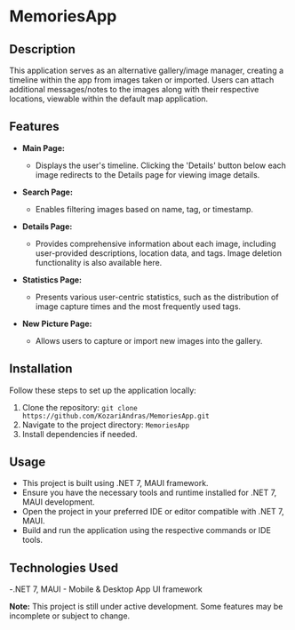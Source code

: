 # MemoriesApp

## Description
This application serves as an alternative gallery/image manager, creating a timeline within the app from images taken or imported. Users can attach additional messages/notes to the images along with their respective locations, viewable within the default map application.

## Features
- **Main Page:**
  - Displays the user's timeline. Clicking the 'Details' button below each image redirects to the Details page for viewing image details.
  
- **Search Page:**
  - Enables filtering images based on name, tag, or timestamp.
  
- **Details Page:**
  - Provides comprehensive information about each image, including user-provided descriptions, location data, and tags. Image deletion functionality is also available here.
  
- **Statistics Page:**
  - Presents various user-centric statistics, such as the distribution of image capture times and the most frequently used tags.
  
- **New Picture Page:**
  - Allows users to capture or import new images into the gallery.

## Installation
Follow these steps to set up the application locally:

1. Clone the repository: `git clone https://github.com/KozariAndras/MemoriesApp.git`
2. Navigate to the project directory: `MemoriesApp`
3. Install dependencies if needed.

## Usage
- This project is built using .NET 7, MAUI framework.
- Ensure you have the necessary tools and runtime installed for .NET 7, MAUI development.
- Open the project in your preferred IDE or editor compatible with .NET 7, MAUI.
- Build and run the application using the respective commands or IDE tools.

## Technologies Used
-.NET 7, MAUI - Mobile & Desktop App UI framework

**Note:** This project is still under active development. Some features may be incomplete or subject to change.